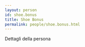 ```yaml
---
layout: person
id: shoe.bonus
title: Shoe Bonus
permalink: people/shoe.bonus.html
---
```


Dettagli della persona